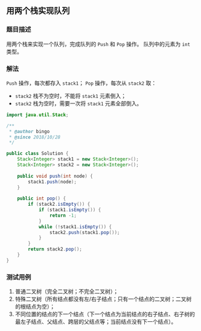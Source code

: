 ## 用两个栈实现队列

### 题目描述
用两个栈来实现一个队列，完成队列的 `Push` 和 `Pop` 操作。 队列中的元素为 `int` 类型。


### 解法
`Push` 操作，每次都存入 `stack1`；
`Pop` 操作，每次从 `stack2` 取：
- `stack2` 栈不为空时，不能将 `stack1` 元素倒入；
- `stack2` 栈为空时，需要一次将 `stack1` 元素全部倒入。

```java
import java.util.Stack;

/**
 * @author bingo
 * @since 2018/10/28
 */

public class Solution {
    Stack<Integer> stack1 = new Stack<Integer>();
    Stack<Integer> stack2 = new Stack<Integer>();
    
    public void push(int node) {
        stack1.push(node);
    }
    
    public int pop() {
        if (stack2.isEmpty()) {
            if (stack1.isEmpty()) {
                return -1;
            }
            while (!stack1.isEmpty()) {
                stack2.push(stack1.pop());
            }
        }
        return stack2.pop();
    }
}
```


### 测试用例
1. 普通二叉树（完全二叉树；不完全二叉树）；
2. 特殊二叉树（所有结点都没有左/右子结点；只有一个结点的二叉树；二叉树的根结点为空）；
3. 不同位置的结点的下一个结点（下一个结点为当前结点的右子结点、右子树的最左子结点、父结点、跨层的父结点等；当前结点没有下一个结点）。